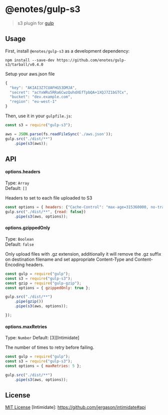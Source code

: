 # @enotes/gulp-s3

> s3 plugin for [gulp](https://github.com/wearefractal/gulp)

## Usage

First, install `@enotes/gulp-s3` as a development dependency:

```shell
npm install --save-dev https://github.com/enotes/gulp-s3/tarball/v0.4.0
```

Setup your aws.json file
```javascript
{
  "key": "AKIAI3Z7CUAFHG53DMJA",
  "secret": "acYxWRu5RRa6CwzQuhdXEfTpbQA+1XQJ7Z1bGTCx",
  "bucket": "dev.example.com",
  "region": "eu-west-1"
}
```

Then, use it in your `gulpfile.js`:
```javascript
const s3 = require("gulp-s3");

aws = JSON.parse(fs.readFileSync('./aws.json'));
gulp.src("./dist/**")
    .pipe(s3(aws));
```

## API


#### options.headers

Type: `Array`          
Default: `[]`

Headers to set to each file uploaded to S3

```javascript
const options = { headers: {"Cache-Control": "max-age=315360000, no-transform, public"} }
gulp.src("./dist/**", {read: false})
    .pipe(s3(aws, options));
```

#### options.gzippedOnly

Type: `Boolean`          
Default: `false`

Only upload files with .gz extension, additionally it will remove the .gz suffix on destination filename and set appropriate Content-Type and Content-Encoding headers.

```javascript
const gulp = require("gulp");
const s3 = require("gulp-s3");
const gzip = require("gulp-gzip");
const options = { gzippedOnly: true };

gulp.src("./dist/**")
    .pipe(gzip())
    .pipe(s3(aws, options));

});
```

#### options.maxRetries

Type: `Number` 
Default: [3][Intimidate]

The number of times to retry before failing.

```javascript
const gulp = require("gulp");
const s3 = require("gulp-s3");
const options = { maxRetries: 5 };

gulp.src("./dist/**")
    .pipe(s3(aws, options));
```

## License

[MIT License](http://en.wikipedia.org/wiki/MIT_License)
[Intimidate]: https://github.com/jergason/intimidate#api
